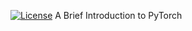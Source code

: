 [![License](https://img.shields.io/badge/license-MIT-000000.svg)](https://opensource.org/licenses/MIT)
A Brief Introduction to PyTorch